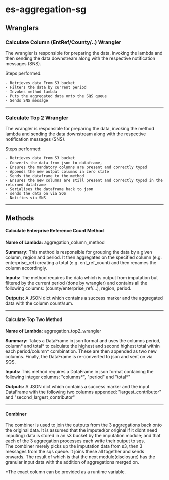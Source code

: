 
# es-aggregation-sg

## Wranglers

### Calculate Column (EntRef/County/..) Wrangler

The wrangler is responsible for preparing the data, invoking the lambda and then sending the data downstream along with the respective notification messages (SNS).

Steps performed:

    - Retrieves data From S3 bucket
    - Filters the data by current period
    - Invokes method lambda
    - Puts the aggregated data onto the SQS queue
    - Sends SNS message
 <hr>
 
### Calculate Top 2 Wrangler

The wrangler is responsible for preparing the data, invoking the method lambda and sending the data downstream along with
the respective notification messages (SNS).

Steps performed:   

    - Retrieves data from S3 bucket
    - Converts the data from json to dataframe,
    - Ensures the mandatory columns are present and correctly typed
    - Appends the new output columns in zero state
    - Sends the dataframe to the method
    - Ensures the new columns are still present and correctly typed in the returned dataframe
    - Serialises the dataframe back to json
    - sends the data on via SQS
    - Notifies via SNS   
<hr>

## Methods

#### Calculate Enterprise Reference Count Method

**Name of Lambda:** aggregation_column_method

**Summary:** This method is responsible for grouping the data by a given column, region and period. It then aggregates on the specified column (e.g. enterprise_ref) creating a total (e.g. ent_ref_count) and then renames the column accordingly.

**Inputs:** The method requires the data which is output from imputation but filtered by the current period (done by wrangler) and contains all the following columns: (county/enterprise_ref/...), region, period.

**Outputs:** A JSON dict which contains a success marker and the aggregated data with the column count/sum.
<hr>

#### Calculate Top Two Method

**Name of Lambda:** aggregation_top2_wrangler

**Summary:** Takes a DataFrame in json format and uses the columns period, column* and total* to calculate the highest and second highest total within each period/column* combination. These are then appended as two new columns. Finally, the DataFrame is re-converted to json and sent on via SQS.

**Inputs:** This method requires a DataFrame in json format containing the following integer columns: "columns*", "period" and "total*"

**Outputs:** A JSON dict which contains a success marker and the input DataFrame with the following two columns appended: "largest_contributor" and "second_largest_contributor"
<hr>

#### Combiner
The combiner is used to join the outputs from the 3 aggregations back onto the original data. It is assumed that the imputed(or original if it didnt need imputing) data is stored in an s3 bucket by the imputation module; and that each of the 3 aggregation processes each write their output to sqs. <br>
The combiner merely picks up the imputation data from s3, then 3 messages from the sqs queue. It joins these all together and sends onwards. The result of which is that the next module(disclosure) has the granular input data with the addition of aggregations merged on.

*The exact column can be provided as a runtime variable.
